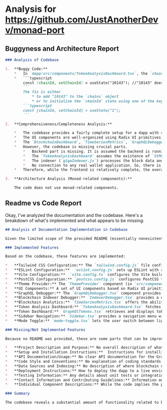 
# Analysis for https://github.com/JustAnotherDevv/monad-port

## Buggyness and Architecture Report
```markdown
### Analysis of Codebase

1.  **Buggy Code:**
    *   In `dapp/src/components/TokenAnalysisDashboard.tsx`, the `chainId` state is initialized with `"10143"`, but the `chains` object only has keys `"1"`, `"10"`, `"42161"`, and `"8453"`. This will cause errors when fetching token details because `chains[chainId]` will be undefined.
    *   ```typescript
        const [chainId, setChainId] = useState("10143"); //"10143" does not exist as a key in chains object
        ```
        The fix is either
            * to add "10143" to the `chains` object
            * or to initialize the `chainId` state using one of the keys from the `chains` object:
        ```typescript
        const [chainId, setChainId] = useState("1");
        ```

2.  **Comprehensiveness/Completeness Analysis:**

    *   The codebase provides a fairly complete setup for a dapp with several features. It includes configurations for Tailwind CSS, ESLint, Vite, and PostCSS, ensuring a consistent development environment.
    *   The UI components are well-organized using Radix UI primitives, and the theme provider allows for easy switching between light and dark modes.
    *   The `BlockchainDashboard`, `TimeSeriesMetrics`, `GraphQLDebugger`, `TokenDashboard`, and `TokenAnalysisDashboard` components offer various debugging and analytical capabilities.
    *   However, the codebase is missing crucial parts.
        *   Backend part is missing. It is assumed the backend is running on localhost:3000, but there is no code for the backend.
        *   The `TokenAnalysisDashboard` assumes the existence of `StMON_Transfer` table. It is a very particular constraint on the data schema of the database. It is more reasonable that this dapp be able to analyze an arbitrary token, not a `StMON` token.
        *   The indexer (`gigaIndexer.js`) processes the block data and transaction data to save them to the database (defined in `generalized-stats-indexer/index.js`). However, the indexer is not connected to any of the dapp components.
        *   No connection to any real wallet application. So, there is no "transactions", no real users, no interaction to web3 providers or smart contracts.
    *   Therefore, while the frontend is relatively complete, the overall project lacks integration with actual blockchain data and smart contracts.

3.  **Architecture Analysis (Monad-related components):**

    The code does not use monad-related components.
```

## Readme vs Code Report
Okay, I've analyzed the documentation and the codebase. Here's a breakdown of what's implemented and what appears to be missing:

```markdown
## Analysis of Documentation Implementation in Codebase

Given the limited scope of the provided README (essentially nonexistent) it's hard to verify anything about the features.

### Implemented Features

Based on the codebase, these features are implemented:

*   **Tailwind CSS Configuration:** The `tailwind.config.js` file configures Tailwind CSS for the project, including dark mode, custom colors, border radii, and animations. It uses `tailwindcss-animate` plugin.
*   **ESLint Configuration:**  `eslint.config.js` sets up ESLint with recommended configurations for JavaScript and TypeScript, including React Hooks and React Refresh.
*   **Vite Configuration:**  `vite.config.ts` configures the Vite build tool, including React plugin and path aliases (using `@` for `./src`).  It also has `optimizeDeps` to exclude `lucide-react` which is used as a component dependency in the app.
*   **PostCSS Configuration:** `postcss.config.js` configures PostCSS to use Tailwind CSS and Autoprefixer.
*   **Theme Provider:** The `ThemeProvider` component (in `src/components/theme-provider.tsx`) allows users to switch between light, dark, and system themes, storing the preference in local storage.
*   **UI Components:** A set of UI components based on Radix UI primitives are present in `src/components/ui/*`. Includes components like Buttons, Cards, Alerts, Dialogs, Dropdown Menus, Inputs, Labels, and more.
*   **GraphQL Debugger:** The `GraphQLDebugger.tsx` component provides an interface to execute GraphQL queries against a specified endpoint and view the results. It supports predefined queries and custom queries with variables.
*   **Blockchain Indexer Debugger:** `IndexerDebugger.tsx` provides a dashboard to monitor the blockchain indexer, explore data about blocks, transactions and addresses, and search for specific information.
*   **Blockchain Analytics:** `TimeSeriesMetrics.tsx` offers the ability to fetch and display various blockchain metrics over time using Recharts.  Metrics include TPS, transaction count, and value transferred.
*   **Token Analysis Dashboard:** `TokenAnalysisDashboard.tsx` fetches token transfer data, calculates risk scores, identifies wash trading, and analyzes holder distribution.
*   **Token Dashboard:** `GraphQlTokens.tsx` retrieves and displays token transfer statistics and recent transfers using GraphQL.
*   **Sidebar Navigation:** `Sidebar.tsx` provides a navigation menu with links to different sections of the application.
*   **Mode Toggle:** `mode-toggle.tsx` lets the user switch between light, dark, and system themes.

### Missing/Not Implemented Features

Because no README was provided, these are some parts that can be improved upon to make the project more effective.

*   **Project Description and Purpose:** No overall description of what the dapp is intended to do.
*   **Setup and Installation Instructions:**  Instructions for installing dependencies, setting up the database (if any), configuring environment variables, and running the application.
*   **API Documentation/Usage:** No clear API documentation for the GraphQL endpoint or any backend API the frontend interacts with.
*   **Code Style and Conventions:** No explanation of coding standards followed.
*   **Data Sources and Indexing:** No description of where blockchain data comes from or how the indexing process works.
*   **Deployment Instructions:** How to deploy the dapp to a live environment.
*   **Testing Information:** Any details about unit tests or integration tests.
*   **Contact Information and Contributing Guidelines:** Information on who to contact for issues and how to contribute to the project.
*   **Individual Component Descriptions:** While the code implies the presence of components, a README file would need to clarify what each does.

### Summary

The codebase reveals a substantial amount of functionality related to blockchain data retrieval, analysis, and presentation. However, the absence of a comprehensive README leaves many questions unanswered regarding setup, usage, and overall project purpose.
```
